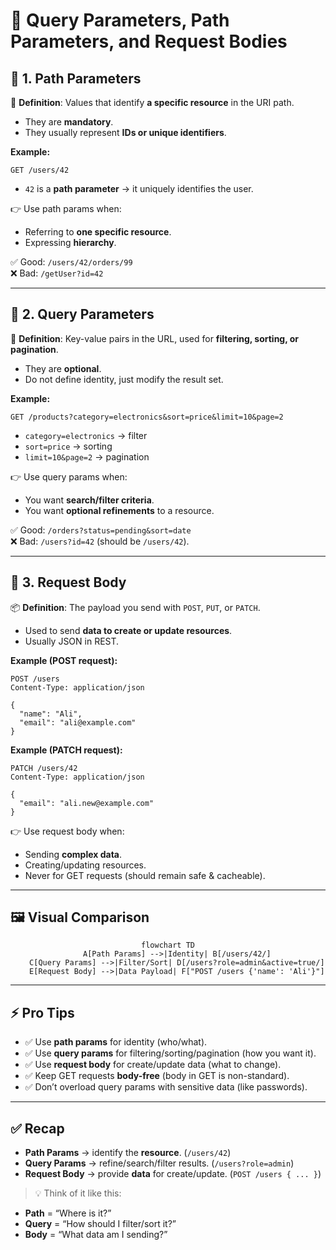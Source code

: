 # 🔑 Query Parameters, Path Parameters, and Request Bodies

## 🧩 1. Path Parameters

📍 **Definition**: Values that identify **a specific resource** in the URI path.

- They are **mandatory**.
- They usually represent **IDs or unique identifiers**.

**Example:**

```http
GET /users/42
```

- `42` is a **path parameter** → it uniquely identifies the user.

👉 Use path params when:

- Referring to **one specific resource**.
- Expressing **hierarchy**.

✅ Good: `/users/42/orders/99`  
❌ Bad: `/getUser?id=42`

---

## 🧩 2. Query Parameters

📎 **Definition**: Key-value pairs in the URL, used for **filtering, sorting, or pagination**.

- They are **optional**.
- Do not define identity, just modify the result set.

**Example:**

```http
GET /products?category=electronics&sort=price&limit=10&page=2
```

- `category=electronics` → filter
- `sort=price` → sorting
- `limit=10&page=2` → pagination

👉 Use query params when:

- You want **search/filter criteria**.
- You want **optional refinements** to a resource.

✅ Good: `/orders?status=pending&sort=date`  
❌ Bad: `/users?id=42` (should be `/users/42`).

---

## 🧩 3. Request Body

📦 **Definition**: The payload you send with `POST`, `PUT`, or `PATCH`.

- Used to send **data to create or update resources**.
- Usually JSON in REST.

**Example (POST request):**

```http
POST /users
Content-Type: application/json

{
  "name": "Ali",
  "email": "ali@example.com"
}
```

**Example (PATCH request):**

```http
PATCH /users/42
Content-Type: application/json

{
  "email": "ali.new@example.com"
}
```

👉 Use request body when:

- Sending **complex data**.
- Creating/updating resources.
- Never for GET requests (should remain safe & cacheable).

---

## 🖼️ Visual Comparison

<div align="center">

```mermaid
flowchart TD
    A[Path Params] -->|Identity| B[/users/42/]
    C[Query Params] -->|Filter/Sort| D[/users?role=admin&active=true/]
    E[Request Body] -->|Data Payload| F["POST /users {'name': 'Ali'}"]
```

</div>

---

## ⚡ Pro Tips

- ✅ Use **path params** for identity (who/what).
- ✅ Use **query params** for filtering/sorting/pagination (how you want it).
- ✅ Use **request body** for create/update data (what to change).
- ✅ Keep GET requests **body-free** (body in GET is non-standard).
- ✅ Don’t overload query params with sensitive data (like passwords).

---

## ✅ Recap

- **Path Params** → identify the **resource**. (`/users/42`)
- **Query Params** → refine/search/filter results. (`/users?role=admin`)
- **Request Body** → provide **data** for create/update. (`POST /users { ... }`)

> 💡 Think of it like this:

- **Path** = “Where is it?”
- **Query** = “How should I filter/sort it?”
- **Body** = “What data am I sending?”
